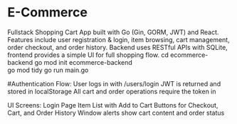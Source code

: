 # E-Commerce
Fullstack Shopping Cart App built with Go (Gin, GORM, JWT) and React. Features include user registration &amp; login, item browsing, cart management, order checkout, and order history. Backend uses RESTful APIs with SQLite, frontend provides a simple UI for full shopping flow.
cd ecommerce-backend
go mod init ecommerce-backend  
go mod tidy
go run main.go

#Authentication Flow:
User logs in with /users/login
JWT is returned and stored in localStorage
All cart and order operations require the token in

UI Screens:
Login Page
Item List with Add to Cart
Buttons for Checkout, Cart, and Order History
Window alerts show cart content and order status
